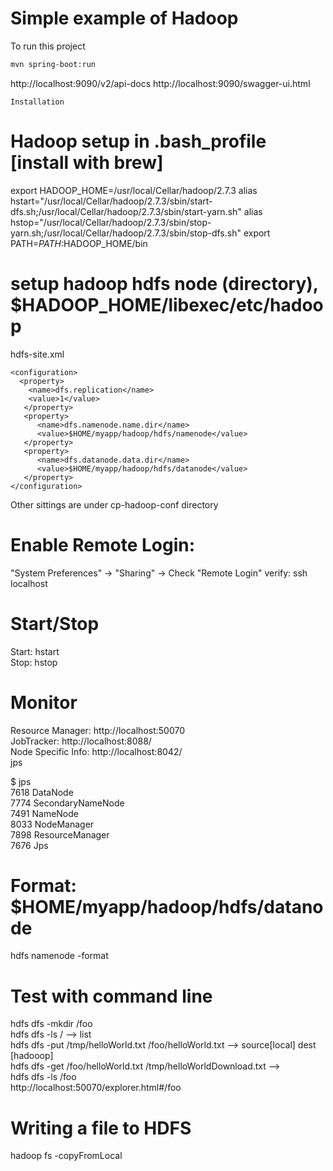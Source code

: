 # Simple example of Hadoop

To run this project
```bash
mvn spring-boot:run
```


http://localhost:9090/v2/api-docs
http://localhost:9090/swagger-ui.html

```
Installation
```

# Hadoop setup in .bash_profile [install with brew]
export HADOOP_HOME=/usr/local/Cellar/hadoop/2.7.3
alias hstart="/usr/local/Cellar/hadoop/2.7.3/sbin/start-dfs.sh;/usr/local/Cellar/hadoop/2.7.3/sbin/start-yarn.sh"
alias hstop="/usr/local/Cellar/hadoop/2.7.3/sbin/stop-yarn.sh;/usr/local/Cellar/hadoop/2.7.3/sbin/stop-dfs.sh"
export PATH=$PATH:$HADOOP_HOME/bin

# setup hadoop hdfs node (directory), $HADOOP_HOME/libexec/etc/hadoop
hdfs-site.xml
```
<configuration>
  <property>
    <name>dfs.replication</name>
    <value>1</value>
   </property>
   <property>
      <name>dfs.namenode.name.dir</name>
      <value>$HOME/myapp/hadoop/hdfs/namenode</value>
   </property>
   <property>
      <name>dfs.datanode.data.dir</name>
      <value>$HOME/myapp/hadoop/hdfs/datanode</value>
   </property>
</configuration>
```

Other sittings are under cp-hadoop-conf directory


# Enable Remote Login:
"System Preferences" -> "Sharing" -> Check "Remote Login"
verify: ssh localhost

# Start/Stop
Start: hstart <br/>
Stop:  hstop

# Monitor
Resource Manager: http://localhost:50070 <br/>
JobTracker: http://localhost:8088/ <br/>
Node Specific Info: http://localhost:8042/ <br/>
jps


$ jps <br/>
7618 DataNode <br/>
7774 SecondaryNameNode <br/>
7491 NameNode <br/>
8033 NodeManager <br/>
7898 ResourceManager <br/>
7676 Jps

# Format: $HOME/myapp/hadoop/hdfs/datanode
hdfs namenode -format

# Test with command line
hdfs dfs -mkdir /foo <br/>
hdfs dfs -ls /  --> list <br/>
hdfs dfs -put /tmp/helloWorld.txt /foo/helloWorld.txt    --> source[local] dest [hadooop] <br/>
hdfs dfs -get /foo/helloWorld.txt /tmp/helloWorldDownload.txt --> <br/>
hdfs dfs -ls /foo <br/>
http://localhost:50070/explorer.html#/foo <br/>


# Writing a file to HDFS
hadoop fs -copyFromLocal


